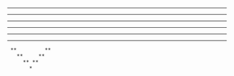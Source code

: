    ****     ****
 **    ** **    **
**       ***       **
**         *         **
 **                 **
   **             **
     **         **
       **     **
         ** **
           *

